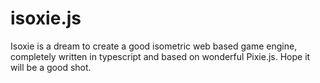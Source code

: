 # isoxie.js
Isoxie is a dream to create a good isometric web based game engine, completely written in typescript and based on wonderful Pixie.js. Hope it will be a good shot.
